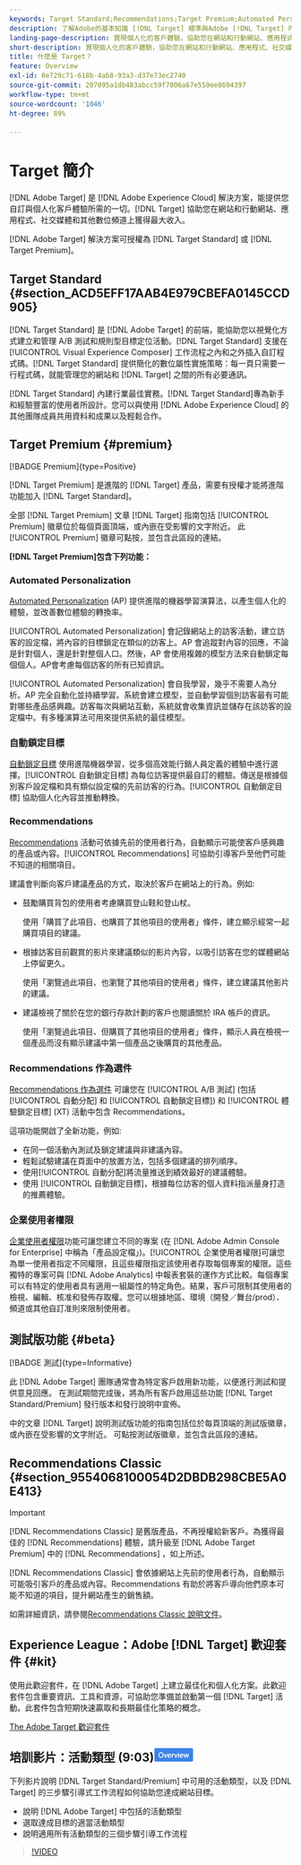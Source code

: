 ```yaml
---
keywords: Target Standard;Recommendations;Target Premium;Automated Personalization;自動鎖定目標;自動鎖定目標;權限;什麼是adobe target;
description: 了解Adobe的基本知識 [!DNL Target] 標準與Adobe [!DNL Target] Premium。 [!DNL Target]  Premium 包含標準產品中不提供的進階功能。
landing-page-description: 實現個人化的客戶體驗，協助您在網站和行動網站、應用程式、社交媒體和其他數位頻道上獲得最大收入。
short-description: 實現個人化的客戶體驗，協助您在網站和行動網站、應用程式、社交媒體和其他數位頻道上獲得最大收入。
title: 什麼是 Target？
feature: Overview
exl-id: 0e729c71-618b-4ab8-93a3-d37e73ec2740
source-git-commit: 207095a1db483abcc59f7806a67e559ee8694397
workflow-type: tm+mt
source-wordcount: '1046'
ht-degree: 89%

---
```


# Target 簡介

[!DNL Adobe Target] 是 [!DNL Adobe Experience Cloud] 解決方案，能提供您自訂與個人化客戶體驗所需的一切。[!DNL Target] 協助您在網站和行動網站、應用程式、社交媒體和其他數位頻道上獲得最大收入。

[!DNL Adobe Target] 解決方案可授權為 [!DNL Target Standard] 或 [!DNL Target Premium]。

## Target Standard {#section_ACD5EFF17AAB4E979CBEFA0145CCD905}

[!DNL Target Standard] 是 [!DNL Adobe Target] 的前端，能協助您以視覺化方式建立和管理 A/B 測試和規則型目標定位活動。[!DNL Target Standard] 支援在 [!UICONTROL Visual Experience Composer] 工作流程之內和之外插入自訂程式碼。[!DNL Target Standard] 提供簡化的數位屬性實施策略：每一頁只需要一行程式碼，就能管理您的網站和 [!DNL Target] 之間的所有必要通訊。

[!DNL Target Standard] 內建行業最佳實務。[!DNL Target Standard]專為新手和經驗豐富的使用者所設計。您可以與使用 [!DNL Adobe Experience Cloud] 的其他團隊成員共用資料和成果以及輕鬆合作。

## Target Premium {#premium}

[!BADGE Premium]{type=Positive}

[!DNL Target Premium] 是進階的 [!DNL Target] 產品，需要有授權才能將進階功能加入 [!DNL Target Standard]。

全部 [!DNL Target Premium] 文章 [!DNL Target] 指南包括 [!UICONTROL Premium] 徽章位於每個頁面頂端，或內嵌在受影響的文字附近。 此 [!UICONTROL Premium] 徽章可點按，並包含此區段的連結。

**[!DNL Target Premium]包含下列功能：**

### Automated Personalization

[Automated Personalization](/help/main/c-activities/t-automated-personalization/automated-personalization.md#task_8AAF837796D74CF893CA2F88BA1491C9) (AP) 提供進階的機器學習演算法，以產生個人化的體驗，並改善數位體驗的轉換率。

[!UICONTROL  Automated Personalization] 會記錄網站上的訪客活動，建立訪客的設定檔，將內容的目標鎖定在類似的訪客上。AP 會追蹤對內容的回應，不論是針對個人，還是針對整個人口。然後，AP 會使用複雜的模型方法來自動鎖定每個個人。AP會考慮每個訪客的所有已知資訊。

[!UICONTROL Automated Personalization] 會自我學習，幾乎不需要人為分析。AP 完全自動化並持續學習。系統會建立模型，並自動學習個別訪客最有可能對哪些產品感興趣。訪客每次與網站互動，系統就會收集資訊並儲存在該訪客的設定檔中。有多種演算法可用來提供系統的最佳模型。

### 自動鎖定目標

[自動鎖定目標](/help/main/c-activities/auto-target/auto-target-to-optimize.md) 使用進階機器學習，從多個高效能行銷人員定義的體驗中進行選擇。[!UICONTROL 自動鎖定目標] 為每位訪客提供最自訂的體驗。傳送是根據個別客戶設定檔和具有類似設定檔的先前訪客的行為。[!UICONTROL 自動鎖定目標] 協助個人化內容並推動轉換。

### Recommendations

[Recommendations](/help/main/c-recommendations/recommendations.md#concept_7556C8A4543942F2A77B13A29339C0C0) 活動可依據先前的使用者行為，自動顯示可能使客戶感興趣的產品或內容。[!UICONTROL Recommendations] 可協助引導客戶至他們可能不知道的相關項目。

建議會判斷向客戶建議產品的方式，取決於客戶在網站上的行為。例如:

* 鼓勵購買背包的使用者考慮購買登山鞋和登山杖。

   使用「購買了此項目、也購買了其他項目的使用者」條件，建立顯示經常一起購買項目的建議。

* 根據訪客目前觀賞的影片來建議類似的影片內容，以吸引訪客在您的媒體網站上停留更久。

   使用「瀏覽過此項目、也瀏覽了其他項目的使用者」條件，建立建議其他影片的建議。

* 建議檢視了關於在您的銀行存款計劃的客戶也閱讀關於 IRA 帳戶的資訊。

   使用「瀏覽過此項目、但購買了其他項目的使用者」條件，顯示人員在檢視一個產品而沒有顯示建議中第一個產品之後購買的其他產品。

### Recommendations 作為選件

[Recommendations 作為選件](/help/main/c-recommendations/recommendations-as-an-offer.md) 可讓您在 [!UICONTROL A/B 測試] (包括 [!UICONTROL 自動分配] 和 [!UICONTROL 自動鎖定目標]) 和 [!UICONTROL 體驗鎖定目標] (XT) 活動中包含 Recommendations。

這項功能開啟了全新功能，例如:

* 在同一個活動內測試及鎖定建議與非建議內容。
* 輕鬆試驗建議在頁面中的放置方法，包括多個建議的排列順序。
* 使用[!UICONTROL 自動分配]將流量推送到績效最好的建議體驗。
* 使用 [!UICONTROL 自動鎖定目標]，根據每位訪客的個人資料指派量身打造的推薦體驗。

### 企業使用者權限

[企業使用者權限](/help/main/administrating-target/c-user-management/property-channel/property-channel.md#concept_E396B16FA2024ADBA27BC056138F9838)功能可讓您建立不同的專案 (在 [!DNL Adobe Admin Console for Enterprise] 中稱為「產品設定檔」)。[!UICONTROL 企業使用者權限]可讓您為單一使用者指定不同權限，且這些權限指定該使用者存取每個專案的權限。這些獨特的專案可與 [!DNL Adobe Analytics] 中報表套裝的運作方式比較。每個專案可以有特定的使用者具有適用一組屬性的特定角色。結果，客戶可限制其使用者的檢視、編輯、核准和發佈存取權。您可以根據地區、環境（開發／舞台/prod）、頻道或其他自訂准則來限制使用者。

## 測試版功能 {#beta}

[!BADGE 測試]{type=Informative}

此 [!DNL Adobe Target] 團隊通常會為特定客戶啟用新功能，以便進行測試和提供意見回應。 在測試期間完成後，將為所有客戶啟用這些功能 [!DNL Target Standard/Premium] 發行版本和發行說明中宣佈。

中的文章 [!DNL Target] 說明測試版功能的指南包括位於每頁頂端的測試版徽章，或內嵌在受影響的文字附近。 可點按測試版徽章，並包含此區段的連結。

## Recommendations Classic {#section_9554068100054D2DBDB298CBE5A0E413}

>[!IMPORTANT]
>
>[!DNL Recommendations Classic] 是舊版產品，不再授權給新客戶。為獲得最佳的 [!DNL Recommendations] 體驗，請升級至 [!DNL Adobe Target Premium] 中的 [!DNL Recommendations] ，如上所述。

[!DNL Recommendations Classic] 會依據網站上先前的使用者行為，自動顯示可能吸引客戶的產品或內容。Recommendations 有助於將客戶導向他們原本可能不知道的項目，提升網站產生的銷售額。

如需詳細資訊，請參閱[Recommendations Classic 說明文件](/help/main/assets/adobe-recommendations-classic.pdf)。

## Experience League：Adobe [!DNL Target] 歡迎套件 {#kit}

使用此歡迎套件，在 [!DNL Adobe Target] 上建立最佳化和個人化方案。此歡迎套件包含重要資訊、工具和資源，可協助您準備並啟動第一個 [!DNL Target] 活動。此套件包含短期快速贏取和長期最佳化策略的概念。

[The Adobe Target 歡迎套件](https://expleague.azureedge.net/pdf/Adobe-Target-Welcome-Kit.pdf)

## 培訓影片：活動類型 (9:03)![Overview badge](/help/main/assets/overview.png)

下列影片說明 [!DNL Target Standard/Premium] 中可用的活動類型，以及 [!DNL Target] 的三步驟引導式工作流程如何協助您達成網站目標。

* 說明 [!DNL Adobe Target] 中包括的活動類型
* 選取達成目標的適當活動類型
* 說明適用所有活動類型的三個步驟引導工作流程

>[!VIDEO](https://video.tv.adobe.com/v/17386)
